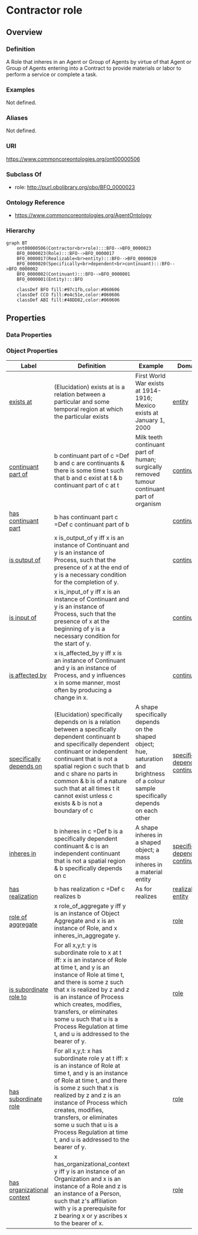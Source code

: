 # Contractor role

## Overview

### Definition
A Role that inheres in an Agent or Group of Agents by virtue of that Agent or Group of Agents entering into a Contract to provide materials or labor to perform a service or complete a task.

### Examples
Not defined.

### Aliases
Not defined.

### URI
https://www.commoncoreontologies.org/ont00000506

### Subclass Of
- role: http://purl.obolibrary.org/obo/BFO_0000023

### Ontology Reference
- https://www.commoncoreontologies.org/AgentOntology

### Hierarchy
```mermaid
graph BT
    ont00000506(Contractor<br>role):::BFO-->BFO_0000023
    BFO_0000023(Role):::BFO-->BFO_0000017
    BFO_0000017(Realizable<br>entity):::BFO-->BFO_0000020
    BFO_0000020(Specifically<br>dependent<br>continuant):::BFO-->BFO_0000002
    BFO_0000002(Continuant):::BFO-->BFO_0000001
    BFO_0000001(Entity):::BFO
    
    classDef BFO fill:#97c1fb,color:#060606
    classDef CCO fill:#e4c51e,color:#060606
    classDef ABI fill:#48DD82,color:#060606
```

## Properties
### Data Properties
### Object Properties
| Label | Definition | Example | Domain | Range | Inverse Of |
|-------|------------|---------|--------|-------|------------|
| [exists at](https://www.commoncoreontologies.org/ont00001992) | (Elucidation) exists at is a relation between a particular and some temporal region at which the particular exists | First World War exists at 1914-1916; Mexico exists at January 1, 2000 | [entity](http://purl.obolibrary.org/obo/BFO_0000001) | [temporal region](http://purl.obolibrary.org/obo/BFO_0000008) | []([]) |
| [continuant part of](https://www.commoncoreontologies.org/ont00001992) | b continuant part of c =Def b and c are continuants & there is some time t such that b and c exist at t & b continuant part of c at t | Milk teeth continuant part of human; surgically removed tumour continuant part of organism | [continuant](http://purl.obolibrary.org/obo/BFO_0000002) | [continuant](http://purl.obolibrary.org/obo/BFO_0000002) | [has continuant part](http://purl.obolibrary.org/obo/BFO_0000178) |
| [has continuant part](https://www.commoncoreontologies.org/ont00001992) | b has continuant part c =Def c continuant part of b |  | [continuant](http://purl.obolibrary.org/obo/BFO_0000002) | [continuant](http://purl.obolibrary.org/obo/BFO_0000002) | []([]) |
| [is output of](https://www.commoncoreontologies.org/ont00001992) | x is_output_of y iff x is an instance of Continuant and y is an instance of Process, such that the presence of x at the end of y is a necessary condition for the completion of y. |  | [continuant](http://purl.obolibrary.org/obo/BFO_0000002) | [process](http://purl.obolibrary.org/obo/BFO_0000015) | [has output](https://www.commoncoreontologies.org/ont00001986) |
| [is input of](https://www.commoncoreontologies.org/ont00001992) | x is_input_of y iff x is an instance of Continuant and y is an instance of Process, such that the presence of x at the beginning of y is a necessary condition for the start of y. |  | [continuant](http://purl.obolibrary.org/obo/BFO_0000002) | [process](http://purl.obolibrary.org/obo/BFO_0000015) | [has input](https://www.commoncoreontologies.org/ont00001921) |
| [is affected by](https://www.commoncoreontologies.org/ont00001992) | x is_affected_by y iff x is an instance of Continuant and y is an instance of Process, and y influences x in some manner, most often by producing a change in x. |  | [continuant](http://purl.obolibrary.org/obo/BFO_0000002) | [process](http://purl.obolibrary.org/obo/BFO_0000015) | []([]) |
| [specifically depends on](https://www.commoncoreontologies.org/ont00001992) | (Elucidation) specifically depends on is a relation between a specifically dependent continuant b and specifically dependent continuant or independent continuant that is not a spatial region c such that b and c share no parts in common & b is of a nature such that at all times t it cannot exist unless c exists & b is not a boundary of c | A shape specifically depends on the shaped object; hue, saturation and brightness of a colour sample specifically depends on each other | [specifically dependent continuant](http://purl.obolibrary.org/obo/BFO_0000020) | {'or': {'or': ['http://purl.obolibrary.org/obo/BFO_0000020']}} | []([]) |
| [inheres in](https://www.commoncoreontologies.org/ont00001992) | b inheres in c =Def b is a specifically dependent continuant & c is an independent continuant that is not a spatial region & b specifically depends on c | A shape inheres in a shaped object; a mass inheres in a material entity | [specifically dependent continuant](http://purl.obolibrary.org/obo/BFO_0000020) | {'and': {'and': ['http://purl.obolibrary.org/obo/BFO_0000004']}} | []([]) |
| [has realization](https://www.commoncoreontologies.org/ont00001992) | b has realization c =Def c realizes b | As for realizes | [realizable entity](http://purl.obolibrary.org/obo/BFO_0000017) | [process](http://purl.obolibrary.org/obo/BFO_0000015) | [realizes](http://purl.obolibrary.org/obo/BFO_0000055) |
| [role of aggregate](https://www.commoncoreontologies.org/ont00001992) | x role_of_aggregate y iff y is an instance of Object Aggregate and x is an instance of Role, and x inheres_in_aggregate y. |  | [role](http://purl.obolibrary.org/obo/BFO_0000023) | [object aggregate](http://purl.obolibrary.org/obo/BFO_0000027) | []([]) |
| [is subordinate role to](https://www.commoncoreontologies.org/ont00001992) | For all x,y,t: y is subordinate role to x at t iff: x is an instance of Role at time t, and y is an instance of Role at time t, and there is some z such that x is realized by z and z is an instance of Process which creates, modifies, transfers, or eliminates some u such that u is a Process Regulation at time t, and u is addressed to the bearer of y. |  | [role](http://purl.obolibrary.org/obo/BFO_0000023) | [role](http://purl.obolibrary.org/obo/BFO_0000023) | [has subordinate role](https://www.commoncoreontologies.org/ont00001951) |
| [has subordinate role](https://www.commoncoreontologies.org/ont00001992) | For all x,y,t: x has subordinate role y at t iff: x is an instance of Role at time t, and y is an instance of Role at time t, and there is some z such that x is realized by z and z is an instance of Process which creates, modifies, transfers, or eliminates some u such that u is a Process Regulation at time t, and u is addressed to the bearer of y. |  | [role](http://purl.obolibrary.org/obo/BFO_0000023) | [role](http://purl.obolibrary.org/obo/BFO_0000023) | []([]) |
| [has organizational context](https://www.commoncoreontologies.org/ont00001992) | x has_organizational_context y iff y is an instance of an Organization and x is an instance of a Role and z is an instance of a Person, such that z's affiliation with y is a prerequisite for z bearing x or y ascribes x to the bearer of x. |  | [role](http://purl.obolibrary.org/obo/BFO_0000023) | [Organization](https://www.commoncoreontologies.org/ont00001180) | []([]) |
